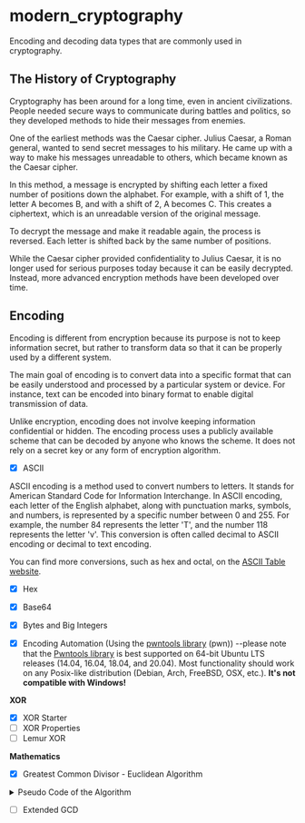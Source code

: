 # modern_cryptography
Encoding and decoding data types that are commonly used in cryptography.


## The History of Cryptography

Cryptography has been around for a long time, even in ancient civilizations. People needed secure ways to communicate during battles and politics, so they developed methods to hide their messages from enemies.

One of the earliest methods was the Caesar cipher. Julius Caesar, a Roman general, wanted to send secret messages to his military. He came up with a way to make his messages unreadable to others, which became known as the Caesar cipher.

In this method, a message is encrypted by shifting each letter a fixed number of positions down the alphabet. For example, with a shift of 1, the letter A becomes B, and with a shift of 2, A becomes C. This creates a ciphertext, which is an unreadable version of the original message.

To decrypt the message and make it readable again, the process is reversed. Each letter is shifted back by the same number of positions.

While the Caesar cipher provided confidentiality to Julius Caesar, it is no longer used for serious purposes today because it can be easily decrypted. Instead, more advanced encryption methods have been developed over time.



## Encoding

Encoding is different from encryption because its purpose is not to keep information secret, but rather to transform data so that it can be properly used by a different system.

The main goal of encoding is to convert data into a specific format that can be easily understood and processed by a particular system or device. For instance, text can be encoded into binary format to enable digital transmission of data.

Unlike encryption, encoding does not involve keeping information confidential or hidden. The encoding process uses a publicly available scheme that can be decoded by anyone who knows the scheme. It does not rely on a secret key or any form of encryption algorithm.


- [x] ASCII 


ASCII encoding is a method used to convert numbers to letters. It stands for American Standard Code for Information Interchange. In ASCII encoding, each letter of the English alphabet, along with punctuation marks, symbols, and numbers, is represented by a specific number between 0 and 255. For example, the number 84 represents the letter 'T', and the number 118 represents the letter 'v'. This conversion is often called decimal to ASCII encoding or decimal to text encoding.

You can find more conversions, such as hex and octal, on the [ASCII Table website](https://www.asciitable.com/).
- [x] Hex 
- [x] Base64 
- [x] Bytes and Big Integers 
- [x] Encoding Automation (Using the [pwntools library](https://docs.pwntools.com/en/stable/) (pwn)) --please note that the [Pwntools library](https://docs.pwntools.com/en/stable/install.html#installation) is best supported on 64-bit Ubuntu LTS releases (14.04, 16.04, 18.04, and 20.04). Most functionality should work on any Posix-like distribution (Debian, Arch, FreeBSD, OSX, etc.). **It's not compatible with Windows!**

    

**XOR**
- [x] XOR Starter 
- [ ] XOR Properties 
- [ ] Lemur XOR

**Mathematics**
- [x] Greatest Common Divisor - Euclidean Algorithm
<details>
  <summary>Pseudo Code of the Algorithm</summary>
    
``` 
Step 1:  Let  a, b  be the two numbers
Step 2:  a mod b = R
Step 3:  Let  a = b  and  b = R
Step 4:  Repeat Steps 2 and 3 until  a mod b  is greater than 0
Step 5:  GCD = b
Step 6: Finish
```
</details>

- [ ] Extended GCD 

